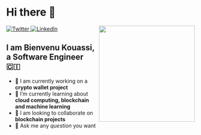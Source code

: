# Hi there 👋

<div align="left">
  <a href="https://twitter.com/lemanbrick">
    <img
      src="https://img.shields.io/twitter/follow/omBratteng?label=Twitter&logo=twitter&style=flat-square&color=1da1f2&logoColor=ffffff"
      alt="Twitter"
    />
  </a>
  <a href="https://www.linkedin.com/in/bienvenu-kouassi/">
    <img
      src="https://img.shields.io/static/v1?logo=linkedin&style=flat-square&color=0072b1&label=LinkedIn&message=%E2%98%86"
      alt="LinkedIn"
    />
  </a>

  <a href="https://api.daily.dev/get?r=omBratteng" target="_blank">
    <img
      width="256"
      align="right"
      src="https://api.daily.dev/devcards/f977f0bf29f94dfda8683b6dcc0899bb.png?r=386"
    />
  </a>
</div>

## I am Bienvenu Kouassi, a Software Engineer 🇨🇮


- 🔭 I am currently working on a **crypto wallet project**
- 🌱 I’m currently learning about **cloud computing, blockchain and machine learning**
- 👯 I am looking to collaborate on **blockchain projects**
- 💬 Ask me any *question* you want
<!--
- 🤔 I’m looking for help with ...

- 📫 How to reach me: 
- 😄 Pronouns: he
- ⚡ Fun fact: ...
-->
